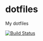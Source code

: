 # dotfiles

My dotfiles

[![Build Status](https://travis-ci.org/uggla/dotfiles.svg?branch=master)](https://travis-ci.org/uggla/dotfiles)

